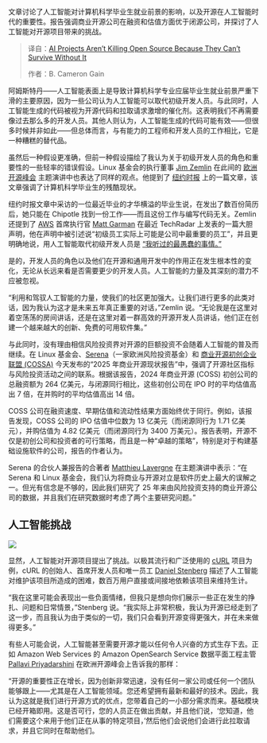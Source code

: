 
<!--
title: AI项目无法扼杀开源，因为没有开源它们无法生存
cover: https://cdn.thenewstack.io/media/2025/08/7564d5c4-brett-jordan-lb0nktvpzcg-unsplash.jpg
summary: 文章讨论了人工智能对计算机科学毕业生就业前景的影响，以及开源在人工智能时代的重要性。报告强调商业开源公司在融资和估值方面优于闭源公司，并探讨了人工智能对开源项目带来的挑战。
-->

文章讨论了人工智能对计算机科学毕业生就业前景的影响，以及开源在人工智能时代的重要性。报告强调商业开源公司在融资和估值方面优于闭源公司，并探讨了人工智能对开源项目带来的挑战。

> 译自：[AI Projects Aren’t Killing Open Source Because They Can’t Survive Without It](https://thenewstack.io/ai-projects-arent-killing-open-source-because-they-cant-survive-without-it/)
> 
> 作者：B. Cameron Gain

阿姆斯特丹——人工智能表面上是导致计算机科学专业应届毕业生就业前景严重下滑的主要原因，因为一些公司认为人工智能可以取代初级开发人员。与此同时，人工智能生成的代码被视为开源代码和拉取请求激增的催化剂。这表明我们不再需要像过去那么多的开发人员。其他人则认为，人工智能生成的代码可能有效——但很多时候并非如此——但总体而言，与有能力的工程师和开发人员的工作相比，它是一种糟糕的替代品。

虽然后一种假设更准确，但前一种假设描绘了我认为关于初级开发人员的角色和重要性的一些轻率的错误假设。Linux 基金会的执行董事 [Jim Zemlin](https://www.linkedin.com/in/zemlin/) 在此间的 [欧洲开源峰会](https://events.linuxfoundation.org/open-source-summit-europe/) 主题演讲中也表达了同样的观点。他提到了 [纽约时报](https://www.nytimes.com/2025/08/10/technology/coding-ai-jobs-students.html?smid=nytcore-ios-share&referringSource=articleShare) 上的一篇文章，该文章强调了计算机科学毕业生的残酷现状。

纽约时报文章中采访的一位最近毕业的才华横溢的毕业生说，在发出了数百份简历后，她只能在 Chipotle 找到一份工作——而且这份工作与编写代码无关。Zemlin 还提到了 [AWS](https://aws.amazon.com/?utm_content=inline+mention) 首席执行官 [Matt Garman](https://www.linkedin.com/in/mattgarman/) 在最近 TechRadar 上发表的一篇大胆声明，他在声明中被引述说“初级员工实际上可能是公司中最重要的员工”，并且更明确地说，用人工智能取代初级开发人员是 [“我听过的最愚蠢的事情。”](https://x.com/techradar/status/1958598990792204387)

是的，开发人员的角色以及他们在开源和通用开发中的作用正在发生根本性的变化，无论从长远来看是否需要更少的开发人员。人工智能的力量及其深刻的潜力不应被忽视。

“利用和驾驭人工智能的力量，使我们的社区更加强大。让我们进行更多的此类对话，因为我认为这才是未来五年真正重要的对话，”Zemlin 说。“无论我是在这里对着空荡荡的房间讲话，还是在这里对着一群高效的开源开发人员讲话，他们正在创建一个越来越大的创新、免费的可用软件集。”

与此同时，没有理由相信风险投资界对开源的巨额投资不会随着人工智能的普及而继续。在 Linux 基金会、[Serena](https://www.serena.vc/)（一家欧洲风险投资基金）和 [商业开源初创企业联盟 (COSSA)](https://cossa.io/) 今天发布的“2025 年商业开源现状报告”中，强调了开源社区指标与风险投资活动之间的联系。根据该报告，2024 年商业开源 (COSS) 初创公司的总融资额为 264 亿美元，与闭源同行相比，这些初创公司在 IPO 时的平均估值高出 7 倍，在并购时的平均估值高出 14 倍。

COSS 公司在融资速度、早期估值和流动性结果方面始终优于同行。例如，该报告发现，COSS 公司的 IPO 估值中位数为 13 亿美元（而闭源同行为 1.71 亿美元），并购估值为 4.82 亿美元（而闭源同行为 3400 万美元）。报告表明，开源不仅是初创公司和投资者的可行策略，而且是一种“卓越的策略”，特别是对于构建基础设施软件的公司，报告的作者认为。

Serena 的合伙人兼报告的合著者 [Matthieu Lavergne](https://www.linkedin.com/in/matthieulavergne/?originalSubdomain=fr) 在主题演讲中表示：“在 Serena 和 Linux 基金会，我们认为将商业与开源对立是软件历史上最大的误解之一。但光有信念是不够的，因此我们研究了 25 年来由风险投资支持的商业开源公司的数据，并且我们在研究数据时考虑了两个主要研究问题。”

## 人工智能挑战

![](https://cdn.thenewstack.io/media/2025/08/99041206-img_5390.heic)

显然，人工智能对开源项目提出了挑战。以极其流行和广泛使用的 [cURL](https://thenewstack.io/the-world-runs-20-billion-instances-of-curl-wheres-the-support/) 项目为例，cURL 的创始人、首席开发人员和唯一员工 [Daniel Stenberg](https://www.linkedin.com/in/danielstenberg/?originalSubdomain=se) 描述了人工智能对维护该项目所造成的困难，数百万用户直接或间接地依赖该项目来维持生计。

“我在这里可能会表现出一些负面情绪，但我只是想向你们展示一些正在发生的挣扎、问题和日常情景，”Stenberg 说。“我实际上非常积极，我认为开源已经走到了这一步，而且我认为由于类似的一切，我们只会看到开源变得更强大，并在未来做得更多。”

有些人可能会说，人工智能甚至需要开源才能以任何令人兴奋的方式生存下去。正如 Amazon Web Services 的 Amazon OpenSearch Service 数据平面工程主管 [Pallavi Priyadarshini](https://www.linkedin.com/in/pallavipr/) 在欧洲开源峰会上告诉我的那样：

“开源的重要性正在增长，因为创新非常迅速，没有任何一家公司或任何一个团队能够跟上——尤其是在人工智能领域。您还希望拥有最新和最好的技术。因此，我认为这就是我们进行开源方式的优点，您带着自己的一小部分需求而来。基础模块已经开箱即用。这是否可行，您的人员正在做出贡献，并且他们说，‘您知道，他们需要这个来用于他们正在从事的特定项目，’然后他们会说他们会进行此拉取请求，并且它同时在帮助他们。